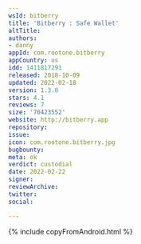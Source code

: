 ```yaml
---
wsId: bitberry
title: 'Bitberry : Safe Wallet'
altTitle: 
authors:
- danny
appId: com.rootone.bitberry
appCountry: us
idd: 1411817291
released: 2018-10-09
updated: 2022-02-18
version: 1.3.8
stars: 4.1
reviews: 7
size: '70423552'
website: http://bitberry.app
repository: 
issue: 
icon: com.rootone.bitberry.jpg
bugbounty: 
meta: ok
verdict: custodial
date: 2022-02-22
signer: 
reviewArchive: 
twitter: 
social: 

---
```


{% include copyFromAndroid.html %}
